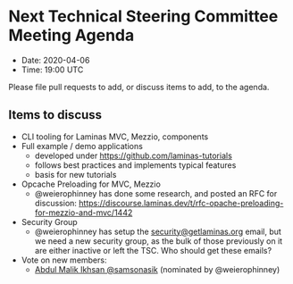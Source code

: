 # Next Technical Steering Committee Meeting Agenda

- Date: 2020-04-06
- Time: 19:00 UTC

Please file pull requests to add, or discuss items to add, to the agenda.


## Items to discuss

- CLI tooling for Laminas MVC, Mezzio, components
- Full example / demo applications
  - developed under https://github.com/laminas-tutorials
  - follows best practices and implements typical features
  - basis for new tutorials
- Opcache Preloading for MVC, Mezzio
  - @weierophinney has done some research, and posted an RFC for discussion:
    https://discourse.laminas.dev/t/rfc-opache-preloading-for-mezzio-and-mvc/1442
- Security Group
  - @weierophinney has setup the security@getlaminas.org email, but we need a
    new security group, as the bulk of those previously on it are either inactive
    or left the TSC. Who should get these emails?
- Vote on new members:
  - [Abdul Malik Ikhsan @samsonasik](https://github.com/samsonasik) (nominated by @weierophinney)
